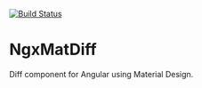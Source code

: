 [![Build Status](https://travis-ci.org/Jeremias98/ngx-mat-diff.svg?branch=master)](https://travis-ci.org/Jeremias98/ngx-mat-diff)

# NgxMatDiff

Diff component for Angular using Material Design.